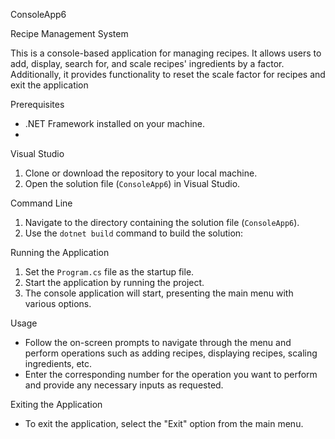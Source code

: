 ConsoleApp6

Recipe Management System

This is a console-based application for managing recipes. It allows users to add, display, search for, and scale recipes' ingredients by a factor. Additionally, it provides functionality to reset the scale factor for recipes and exit the application

Prerequisites
- .NET Framework installed on your machine.
- 
Visual Studio
1. Clone or download the repository to your local machine.
2. Open the solution file (`ConsoleApp6`) in Visual Studio.

Command Line
1. Navigate to the directory containing the solution file (`ConsoleApp6`).
2. Use the `dotnet build` command to build the solution:

Running the Application
1. Set the `Program.cs` file as the startup file.
2. Start the application by running the project.
3. The console application will start, presenting the main menu with various options.

Usage
- Follow the on-screen prompts to navigate through the menu and perform operations such as adding recipes, displaying recipes, scaling ingredients, etc.
- Enter the corresponding number for the operation you want to perform and provide any necessary inputs as requested.

Exiting the Application
- To exit the application, select the "Exit" option from the main menu.
